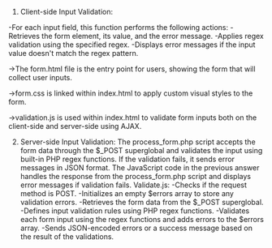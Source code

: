 1) Client-side Input Validation:
   
-For each input field, this function performs the following actions:
-Retrieves the form element, its value, and the error message.
-Applies regex validation using the specified regex.
-Displays error messages if the input value doesn't match the regex pattern.

->The form.html file is the entry point for users, showing the form that will collect user inputs.

->form.css is linked within index.html to apply custom visual styles to the form.

->validation.js is used within index.html to validate form inputs both on the client-side and server-side using AJAX.


2) Server-side Input Validation:
The process_form.php script accepts the form data through the $_POST superglobal and validates the input using built-in PHP regex functions.
If the validation fails, it sends error messages in JSON format.
The JavaScript code in the previous answer handles the response from the process_form.php script and displays error messages if validation fails. 
Validate.js:
-Checks if the request method is POST.
-Initializes an empty $errors array to store any validation errors.
-Retrieves the form data from the $_POST superglobal.
-Defines input validation rules using PHP regex functions.
-Validates each form input using the regex functions and adds errors to the $errors array.
-Sends JSON-encoded errors or a success message based on the result of the validations.
